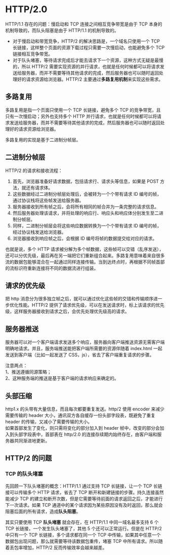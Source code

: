 # HTTP/2.0

HTTP/1.1 存在的问题：慢启动和 TCP 连接之间相互竞争带宽是由于 TCP 本⾝的机制导致的，⽽队头阻塞是由于 HTTP/1.1 的机制导致的。

- 对于慢启动和带宽竞争，HTTP/2 的解决思路是，一个域名只使用一个 TCP 长链接，这样整个页面的资源下载过程只需要一次慢启动，也能避免多个 TCP 链接相互竞争带宽。
- 对于队头堵塞，等待请求完成后才能去请求下⼀个资源，这种⽅式⽆疑是最慢的，所以 HTTP/2 需要实现资源的并⾏请求，也就是任何时候都可以将请求发送给服务器，⽽并不需要等待其他请求的完成，然后服务器也可以随时返回处理好的请求资源给浏览器。HTTP/2 主要通过**多路复用机制**来实现这些需求。

## 多路复用

多路复用是指一个页面只使用一个 TCP 长链接，避免多个 TCP 的竞争带宽，且只有一次慢启动；另外也支持多个 HTTP 并行请求，也就是任何时候都可以将请求发送给服务器，⽽并不需要等待其他请求的完成，然后服务器也可以随时返回处理好的请求资源给浏览器。

多路复用的实现是基于二进制分帧层。

## 二进制分帧层

HTTP/2 的请求和接收流程：

1. 首先，浏览器准备好请求数据，包括请求行、请求头等信息，如果是 POST 方法，就还有请求体。
2. 这些数据经过二进制分帧层处理后，会被转为一个个带有请求 ID 编号的帧，通过协议栈将这些帧发送给服务器。
3. 服务器接收到所有帧之后，会将所有相同的帧合并为一条完整的请求信息。
4. 然后服务器处理该请求，并将处理的响应行、响应头和响应体分别发生至二进制分帧层。
5. 同样，二进制分帧层会将这些响应数据转换为一个个带有请求 ID 编号的帧，经过协议栈发送给浏览器。
6. 浏览器接收到响应帧之后，会根据 ID 编号将帧的数据提交给对应的请求。

也就是说，多个 HTTP 请求被分解为多个帧数据，这些帧可以交错（乱序发送），还可以分优先级，最后再在另一端把它们重新组合起来。多路复用意味着来自很多流的数据包能够混合在一起通过同样连接传输。当到达终点时，再根据不同帧首部的流标识符重新连接将不同的数据流进行组装。

## 请求的优先级

把 http 消息分为很多独立帧之后，就可以通过优化这些帧的交错和传输顺序进一步优化性能。HTTP/2 提供了请求优先级，可以在发送请求时，标上该请求的优先级，这样服务器接收到请求之后，会优先处理优先级⾼的请求。

## 服务器推送

服务器可以对一个客户端请求发送多个响应，服务器向客户端推送资源无需客户端明确地请求。并且，服务端推送能把客户端所需要的资源伴随着 index.html 一起发送到客户端（比如一起发送了 CSS，js），省去了客户端重复请求的步骤。

注意两点：  
1、推送遵循同源策略；  
2、这种服务端的推送是基于客户端的请求响应来确定的。

## 头部压缩

http1.x 的头带有大量信息，而且每次都要重复发送。http/2 使用 encoder 来减少需要传输的 header 大小，通讯双方各自缓存一份头部字段表，既避免了重复 header 的传输，又减小了需要传输的大小。  
如果首部发生了变化，则只需将变化的部分加入到 header 帧中，改变的部分会加入到头部字段表中，首部表在 http/2.0 的连接存续期内始终存在，由客户端和服务器共同渐进地更新。

## HTTP/2 的问题

### TCP 的队头堵塞

先回顾一下队头堵塞的概念：HTTP/1.1 通过支持 TCP 长链接，让一个 TCP 长链接可以传输多个 HTTP 请求，省去了 TCP 断开和新建链接的步骤。持久连接虽然能减少 TCP 的建⽴和断开次数，但是它需要等待前⾯的请求返回之后，才能进⾏下⼀次请求。如果 TCP 通道中的某个请求因为某些原因没有及时返回，那么就会阻塞后⾯的所有请求，造成**队头阻塞**。

其实只要使用 TCP **队头堵塞** 就会存在，在 HTTP/1.1 中同一域名最多支持 6 个 TCP 长链接，一个发生队头堵塞了，其他 5 个还可以正常运行。但是在 HTTP/2 中只有一个 TCP 长链接，多个请求都在同一个 TCP 中传输，如果其中任意一个数据包出现问题，那么就需要等待该数据包重传，堵塞 TCP 中所有请求。所以随着丢包率增加，HTTP/2 反而传输效率会越来越差。
